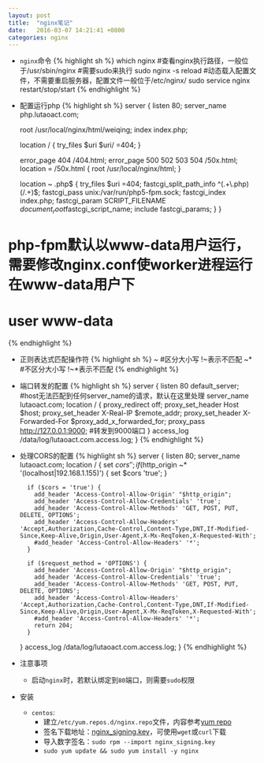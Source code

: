 ```yaml
---
layout: post
title:  "nginx笔记"
date:   2016-03-07 14:21:41 +0800
categories: nginx
---
```

* `nginx`命令
{% highlight sh %}
which nginx #查看nginx执行路径，一般位于/usr/sbin/nginx #需要sudo来执行
sudo nginx -s reload #动态载入配置文件，不需要重启服务器，配置文件一般位于/etc/nginx/
sudo service nginx restart/stop/start
{% endhighlight %}

* 配置运行php
{% highlight sh %}
server {
  listen 80;
  server_name php.lutaoact.com;

  root /usr/local/nginx/html/weiqing;
  index index.php;

  location / {
    try_files $uri $uri/ =404;
  }

  error_page 404 /404.html;
  error_page 500 502 503 504 /50x.html;
  location = /50x.html {
    root /usr/local/nginx/html;
  }

  location ~ \.php$ {
    try_files $uri =404;
    fastcgi_split_path_info ^(.+\.php)(/.+)$;
    fastcgi_pass unix:/var/run/php5-fpm.sock;
    fastcgi_index index.php;
    fastcgi_param SCRIPT_FILENAME $document_root$fastcgi_script_name;
    include fastcgi_params;
  }
}

# php-fpm默认以www-data用户运行，需要修改nginx.conf使worker进程运行在www-data用户下
# user www-data
{% endhighlight %}

* 正则表达式匹配操作符
{% highlight sh %}
~  #区分大小写 !~表示不匹配
~* #不区分大小写 !~*表示不匹配
{% endhighlight %}

* 端口转发的配置
{% highlight sh %}
server
{
    listen 80 default_server; #host无法匹配到任何server_name的请求，默认在这里处理
    server_name lutaoact.com;
    location / {
        proxy_redirect off;
        proxy_set_header Host $host;
        proxy_set_header X-Real-IP $remote_addr;
        proxy_set_header X-Forwarded-For $proxy_add_x_forwarded_for;
        proxy_pass http://127.0.0.1:9000; #转发到9000端口
    }
    access_log /data/log/lutaoact.com.access.log;
}
{% endhighlight %}

* 处理CORS的配置
{% highlight sh %}
server
{
    listen 80;
    server_name lutaoact.com;
    location / {
        set $cors '';
        if ($http_origin ~* '(localhost|192\.168\.1\.155)') {
          set $cors 'true';
        }

        if ($cors = 'true') {
          add_header 'Access-Control-Allow-Origin' "$http_origin";
          add_header 'Access-Control-Allow-Credentials' 'true';
          add_header 'Access-Control-Allow-Methods' 'GET, POST, PUT, DELETE, OPTIONS';
          add_header 'Access-Control-Allow-Headers' 'Accept,Authorization,Cache-Control,Content-Type,DNT,If-Modified-Since,Keep-Alive,Origin,User-Agent,X-Mx-ReqToken,X-Requested-With';
          #add_header 'Access-Control-Allow-Headers' '*';
        }

        if ($request_method = 'OPTIONS') {
          add_header 'Access-Control-Allow-Origin' "$http_origin";
          add_header 'Access-Control-Allow-Credentials' 'true';
          add_header 'Access-Control-Allow-Methods' 'GET, POST, PUT, DELETE, OPTIONS';
          add_header 'Access-Control-Allow-Headers' 'Accept,Authorization,Cache-Control,Content-Type,DNT,If-Modified-Since,Keep-Alive,Origin,User-Agent,X-Mx-ReqToken,X-Requested-With';
          #add_header 'Access-Control-Allow-Headers' '*';
          return 204;
        }
    }
    access_log /data/log/lutaoact.com.access.log;
}
{% endhighlight %}


* 注意事项
  * 启动`nginx`时，若默认绑定到`80`端口，则需要`sudo`权限

* 安装
  * `centos`:
    *  建立`/etc/yum.repos.d/nginx.repo`文件，内容参考[yum repo][nginx-linux-packages]
    *  签名下载地址：[nginx_signing.key][nginx_signing.key]，可使用`wget`或`curl`下载
    *  导入数字签名：`sudo rpm --import nginx_signing.key`
    *  `sudo yum update && sudo yum install -y nginx`

[nginx_signing.key]: http://nginx.org/keys/nginx_signing.key
[nginx-linux-packages]: http://nginx.org/en/linux_packages.html#mainline
